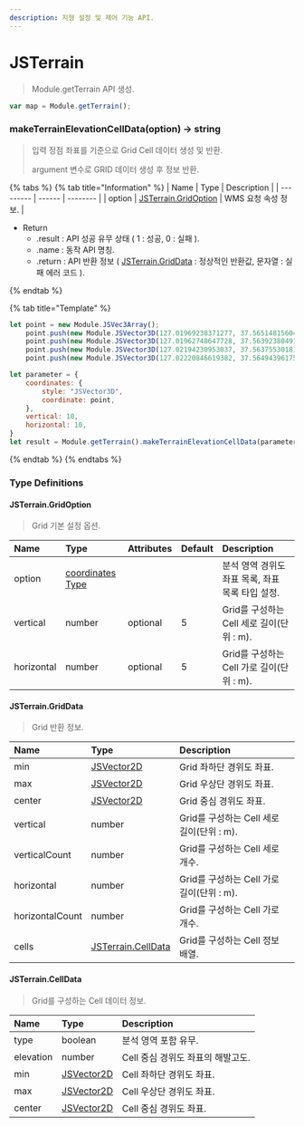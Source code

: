 ```yaml
---
description: 지형 설정 및 제어 기능 API.
---
```


# JSTerrain

> Module.getTerrain API 생성.

```javascript
var map = Module.getTerrain();
```

### makeTerrainElevationCellData(option) → string

> 입력 정점 좌표를 기준으로 Grid Cell 데이터 생성 및 반환.
>
> argument 변수로 GRID 데이터 생성 후 정보 반환.

{% tabs %}
{% tab title="Information" %}
| Name | Type   | Description |
| --------- | ------ | -------- |
| option | [JSTerrain.GridOption](jsterrain.md#jsterrain.gridoption) | WMS 요청 속성 정보. |

* Return
  * .result : API 성공 유무 상태 ( 1 : 성공, 0 : 실패 ).
  * .name : 동작 API 명칭.
  * .return : API 반환 정보 ( [JSTerrain.GridData](jsterrain.md#jsterrain.griddata) : 정상적인 반환값, 문자열 : 실패 에러 코드 ).

{% endtab %}

{% tab title="Template" %}
```javascript
let point = new Module.JSVec3Array();
	point.push(new Module.JSVector3D(127.01969238371277, 37.56514815604788, 24.40620245039463));
	point.push(new Module.JSVector3D(127.01962748647728, 37.56392380491751, 25.515124042518437));
	point.push(new Module.JSVector3D(127.02194230953037, 37.56375530181643, 33.266184841282666));
	point.push(new Module.JSVector3D(127.02220846619382, 37.56494396175599, 26.32035342976451));

let parameter = {
	coordinates: {
		style: "JSVector3D",
		coordinate: point,
	},
	vertical: 10,
	horizontal: 10,
}
let result = Module.getTerrain().makeTerrainElevationCellData(parameter);
```
{% endtab %}
{% endtabs %}


### Type Definitions

#### JSTerrain.GridOption

> Grid 기본 설정 옵션.

| Name | Type | Attributes | Default | Description |
| :--- | :--- | :- | :- | :--- |
| option | [coordinates Type](tag-list.md#coordinate-type-list) |  |  | 분석 영역 경위도 좌표 목록, 좌표 목록 타입 설정. |
| vertical | number | optional | 5 | Grid를 구성하는 Cell 세로 길이(단위 : m). |
| horizontal | number | optional | 5 | Grid를 구성하는 Cell 가로 길이(단위 : m). |

#### JSTerrain.GridData

> Grid 반환 정보.

| Name | Type | Description |
| :--- | :-- | :--- |
| min | [JSVector2D](../core/jsvector2d.md) | Grid 좌하단 경위도 좌표. |
| max | [JSVector2D](../core/jsvector2d.md) | Grid 우상단 경위도 좌표. |
| center | [JSVector2D](../core/jsvector2d.md) | Grid 중심 경위도 좌표. |
| vertical | number | Grid를 구성하는 Cell 세로 길이(단위 : m). |
| verticalCount | number | Grid를 구성하는 Cell 세로 개수. |
| horizontal | number | Grid를 구성하는 Cell 가로 길이(단위 : m). |
| horizontalCount | number | Grid를 구성하는 Cell 가로 개수. |
| cells | [JSTerrain.CellData](jsterrain.md#jsterrain.celldata) | Grid를 구성하는 Cell 정보 배열. |

#### JSTerrain.CellData

> Grid를 구성하는 Cell 데이터 정보.

| Name | Type | Description |
| :--- | :-- | :--- |
| type | boolean | 분석 영역 포함 유무. |
| elevation | number | Cell 중심 경위도 좌표의 해발고도. |
| min | [JSVector2D](../core/jsvector2d.md) | Cell 좌하단 경위도 좌표. |
| max | [JSVector2D](../core/jsvector2d.md) | Cell 우상단 경위도 좌표. |
| center | [JSVector2D](../core/jsvector2d.md) | Cell 중심 경위도 좌표. |